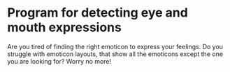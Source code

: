 # Program for detecting eye and mouth expressions

Are you tired of finding the right emoticon to express your feelings. 
Do you struggle with emoticon layouts, that show all the emoticons except the one you are looking for? Worry no more! 